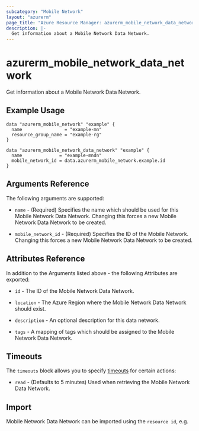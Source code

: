 ```yaml
---
subcategory: "Mobile Network"
layout: "azurerm"
page_title: "Azure Resource Manager: azurerm_mobile_network_data_network"
description: |-
  Get information about a Mobile Network Data Network.
---
```


# azurerm_mobile_network_data_network

Get information about a Mobile Network Data Network.

## Example Usage

```hcl
data "azurerm_mobile_network" "example" {
  name                = "example-mn"
  resource_group_name = "example-rg"
}

data "azurerm_mobile_network_data_network" "example" {
  name              = "example-mndn"
  mobile_network_id = data.azurerm_mobile_network.example.id
}
```

## Arguments Reference

The following arguments are supported:

* `name` - (Required) Specifies the name which should be used for this Mobile Network Data Network. Changing this forces a new Mobile Network Data Network to be created.

* `mobile_network_id` - (Required) Specifies the ID of the Mobile Network. Changing this forces a new Mobile Network Data Network to be created.

## Attributes Reference

In addition to the Arguments listed above - the following Attributes are exported:

* `id` - The ID of the Mobile Network Data Network.

* `location` - The Azure Region where the Mobile Network Data Network should exist. 

* `description` - An optional description for this data network.

* `tags` - A mapping of tags which should be assigned to the Mobile Network Data Network.


## Timeouts

The `timeouts` block allows you to specify [timeouts](https://www.terraform.io/docs/configuration/resources.html#timeouts) for certain actions:

* `read` - (Defaults to 5 minutes) Used when retrieving the Mobile Network Data Network.

## Import

Mobile Network Data Network can be imported using the `resource id`, e.g.
